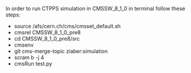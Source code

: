 In order to run CTPPS simulation in CMSSW_8_1_0 in terminal follow these steps:
* source /afs/cern.ch/cms/cmsset_default.sh
* cmsrel CMSSW_8_1_0_pre8
* cd CMSSW_8_1_0_pre8/src
* cmsenv
* git cms-merge-topic ziaber:simulation
* scram b -j 4
* cmsRun test.py


